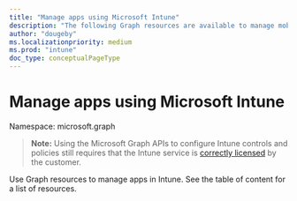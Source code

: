 ```yaml
---
title: "Manage apps using Microsoft Intune"
description: "The following Graph resources are available to manage mobile apps in Intune:  "
author: "dougeby"
ms.localizationpriority: medium
ms.prod: "intune"
doc_type: conceptualPageType
---
```


# Manage apps using Microsoft Intune

Namespace: microsoft.graph

> **Note:** Using the Microsoft Graph APIs to configure Intune controls and policies still requires that the Intune service is [correctly licensed](https://www.microsoft.com/en-us/cloud-platform/microsoft-intune-pricing) by the customer.

Use Graph resources to manage apps in Intune. See the table of content for a list of resources.

